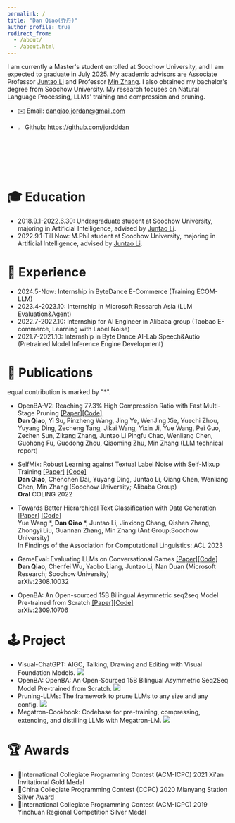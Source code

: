 ```yaml
---
permalink: /
title: "Dan Qiao(乔丹)"
author_profile: true
redirect_from: 
  - /about/
  - /about.html
---
```

I am currently a Master's student enrolled at Soochow University, and I am expected to graduate in July 2025. My academic advisors are Associate Professor [Juntao Li](https://lijuntaopku.github.io/) and Professor [Min Zhang](https://zhangminsuda.github.io/cn_homepage/Publications/). I also obtained my bachelor's degree from Soochow University. My research focuses on Natural Language Processing, LLMs' training and compression and pruning.

- ✉️ Email: danqiao.jordan@gmail.com

- <a href="https://github.com/jordddan"><img alt="GitHub license" src="https://github.com/favicon.ico"  width="2.5%"></a> Github: https://github.com/jordddan

🎓 Education
===========
- 2018.9.1-2022.6.30: Undergraduate student at Soochow University, majoring in Artificial Intelligence, advised by [Juntao Li](https://lijuntaopku.github.io/).
- 2022.9.1-Till Now: M.Phil student at Soochow University, majoring in Artificial Intelligence, advised by [Juntao Li](https://lijuntaopku.github.io/).

🔬 Experience
===========
- 2024.5-Now: Internship in ByteDance E-Commerce (Training ECOM-LLM)
- 2023.4-2023.10: Internship in Microsoft Research Asia (LLM Evaluation&Agent)
- 2022.7-2022.10: Internship for AI Engineer in Alibaba group (Taobao E-commerce, Learning with Label Noise)
- 2021.7-2021.10: Internship in Byte Dance AI-Lab Speech&Autio (Pretrained Model Inference Engine Development)

📃 Publications
===============
equal contribution is marked by "*".
- OpenBA-V2: Reaching 77.3% High Compression Ratio with Fast Multi-Stage Pruning [[Paper]](https://arxiv.org/pdf/2405.05957)[[Code]](https://github.com/jordddan/OpenBA-v2)  
**Dan Qiao**,
Yi Su,
Pinzheng Wang,
Jing Ye, WenJing Xie, Yuechi Zhou, Yuyang Ding, 
Zecheng Tang, Jikai Wang, Yixin Ji, Yue Wang, Pei Guo, Zechen Sun, Zikang Zhang, 
Juntao Li Pingfu Chao, Wenliang Chen, Guohong Fu, Guodong Zhou, Qiaoming Zhu, Min Zhang
(LLM technical report)

- SelfMix: Robust Learning against Textual Label Noise with Self-Mixup Training [[Paper]](https://aclanthology.org/2022.coling-1.80/) [[Code]](https://github.com/noise-learning/SelfMix) \
  **Dan Qiao**, Chenchen Dai, Yuyang Ding, Juntao Li, Qiang Chen, Wenliang Chen, Min Zhang (Soochow University; Alibaba Group)\
  **Oral** COLING 2022

- Towards Better Hierarchical Text Classification with Data Generation [[Paper]](https://aclanthology.org/2023.findings-acl.489/) [[Code]](https://github.com/ant-research/Data-Generation-for-HTC) \
  Yue Wang *, **Dan Qiao** *, Juntao Li, Jinxiong Chang, Qishen Zhang, Zhongyi Liu, Guannan Zhang, Min Zhang (Ant Group;Soochow University) \
  In Findings of the Association for Computational Linguistics: ACL 2023

- GameEval: Evaluating LLMs on Conversational Games [[Paper]](https://arxiv.org/abs/2308.10032)[[Code]](https://github.com/jordddan/GameEval)\
  **Dan Qiao**, Chenfei Wu, Yaobo Liang, Juntao Li, Nan Duan (Microsoft Research; Soochow University) \
  arXiv:2308.10032

- OpenBA: An Open-sourced 15B Bilingual Asymmetric seq2seq Model Pre-trained from Scratch [[Paper]](https://arxiv.org/abs/2309.10706)[[Code]](https://github.com/OpenNLG/OpenBA)\
  arXiv:2309.10706



🕹️ Project
===========
- Visual-ChatGPT: AIGC, Talking, Drawing and Editing with Visual Foundation Models.  <a href="https://github.com/moymix/TaskMatrix"><img  src="https://img.shields.io/badge/%3C/%3Ecode-grey.svg"></a>
- OpenBA: OpenBA: An Open-Sourced 15B Bilingual Asymmetric Seq2Seq Model Pre-trained from Scratch. <a href="https://github.com/OpenNLG/OpenBA"><img  src="https://img.shields.io/badge/%3C/%3Ecode-grey.svg"></a>
- Pruning-LLMs: The framework to prune LLMs to any size and any config. <a href="https://github.com/jordddan/Pruning-LLMs"><img  src="https://img.shields.io/badge/%3C/%3Ecode-grey.svg"></a>
- Megatron-Cookbook: Codebase for pre-training, compressing, extending, and distilling LLMs with Megatron-LM. <a href="https://github.com/dwzq-com-cn/LLM"><img  src="https://img.shields.io/badge/%3C/%3Ecode-grey.svg"></a>

🏆 Awards 
===========
-  🥇International Collegiate Programming Contest (ACM-ICPC) 2021 Xi'an Invitational Gold Medal 
-  🥈China Collegiate Programming Contest (CCPC) 2020 Mianyang Station Silver Award 
-  🥈International Collegiate Programming Contest (ACM-ICPC) 2019 Yinchuan Regional Competition Silver Medal 

